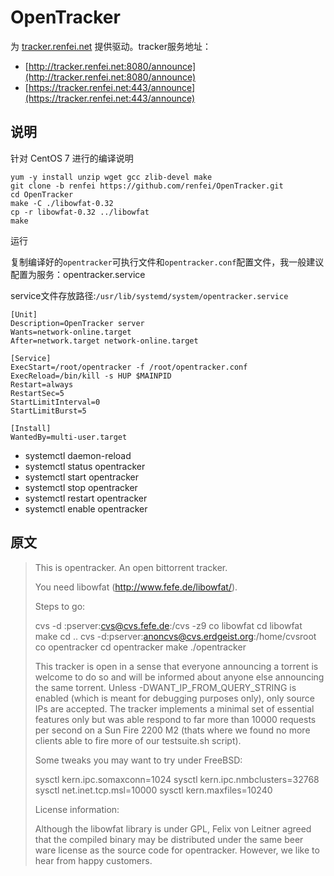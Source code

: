 # OpenTracker

为 [tracker.renfei.net](http://tracker.renfei.net) 提供驱动。tracker服务地址：

* [http://tracker.renfei.net:8080/announce](http://tracker.renfei.net:8080/announce)
* [https://tracker.renfei.net:443/announce](https://tracker.renfei.net:443/announce)

## 说明

针对 CentOS 7 进行的编译说明

```shell
yum -y install unzip wget gcc zlib-devel make
git clone -b renfei https://github.com/renfei/OpenTracker.git
cd OpenTracker
make -C ./libowfat-0.32
cp -r libowfat-0.32 ../libowfat
make
```

运行

复制编译好的```opentracker```可执行文件和```opentracker.conf```配置文件，我一般建议配置为服务：opentracker.service

service文件存放路径:```/usr/lib/systemd/system/opentracker.service```

```
[Unit]
Description=OpenTracker server
Wants=network-online.target
After=network.target network-online.target

[Service]
ExecStart=/root/opentracker -f /root/opentracker.conf
ExecReload=/bin/kill -s HUP $MAINPID
Restart=always
RestartSec=5
StartLimitInterval=0
StartLimitBurst=5

[Install]
WantedBy=multi-user.target
```

* systemctl daemon-reload
* systemctl status opentracker
* systemctl start opentracker
* systemctl stop opentracker
* systemctl restart opentracker
* systemctl enable opentracker

## 原文

> This is opentracker. An open bittorrent tracker.
>
> You need libowfat (http://www.fefe.de/libowfat/).
>
> Steps to go:
>
> cvs -d :pserver:cvs@cvs.fefe.de:/cvs -z9 co libowfat
> cd libowfat
> make
> cd ..
> cvs -d:pserver:anoncvs@cvs.erdgeist.org:/home/cvsroot co opentracker
> cd opentracker
> make
> ./opentracker
>
> This tracker is open in a sense that everyone announcing a torrent is welcome to do so and will be informed about anyone else announcing the same torrent. Unless
> -DWANT_IP_FROM_QUERY_STRING is enabled (which is meant for debugging purposes only), only source IPs are accepted. The tracker implements a minimal set of
> essential features only but was able respond to far more than 10000 requests per second on a Sun Fire 2200 M2 (thats where we found no more clients able to fire
> more of our testsuite.sh script).
>
> Some tweaks you may want to try under FreeBSD:
>
> sysctl kern.ipc.somaxconn=1024
> sysctl kern.ipc.nmbclusters=32768
> sysctl net.inet.tcp.msl=10000
> sysctl kern.maxfiles=10240
>
> License information:
>
> Although the libowfat library is under GPL, Felix von Leitner agreed that the compiled binary may be distributed under the same beer ware license as the source code for opentracker. However, we like to hear from happy customers.
>